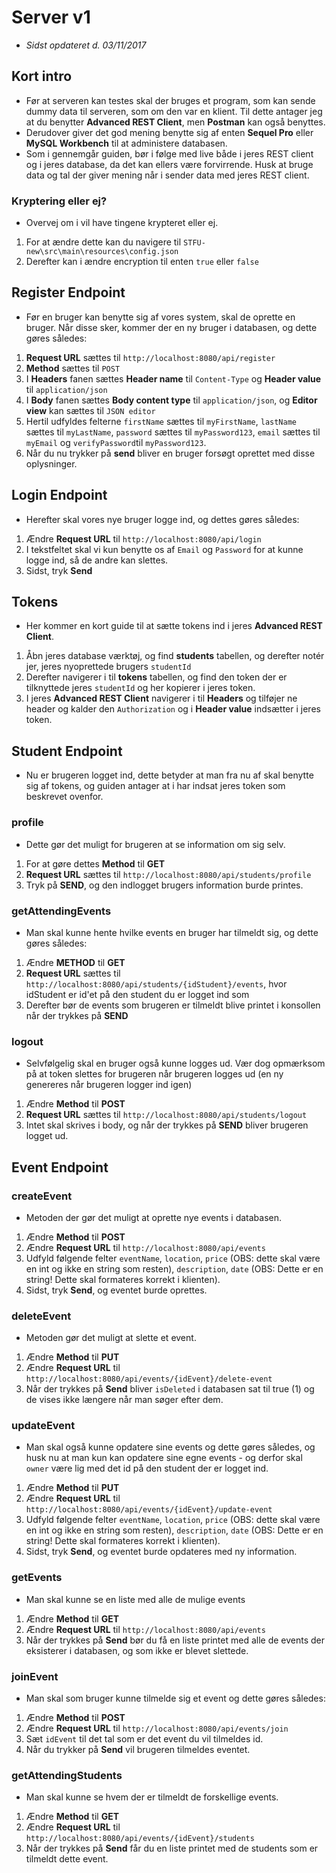 # Server v1 
- *Sidst opdateret d. 03/11/2017*


## Kort intro
- Før at serveren kan testes skal der bruges et program, som kan sende dummy data til serveren, som om den var en klient. Til dette antager jeg at du benytter **Advanced REST Client**, men **Postman** kan også benyttes. 
- Derudover giver det god mening benytte sig af enten **Sequel Pro** eller **MySQL Workbench** til at administere databasen. 
- Som i gennemgår guiden, bør i følge med live både i jeres REST client og i jeres database, da det kan ellers være forvirrende. Husk at bruge data og tal der giver mening når i sender data med jeres REST client. 

### Kryptering eller ej? 
- Overvej om i vil have tingene krypteret eller ej. 
1. For at ændre dette kan du navigere til `STFU-new\src\main\resources\config.json`
2. Derefter kan i ændre encryption til enten `true` eller `false`
 

## Register Endpoint
- Før en bruger kan benytte sig af vores system, skal de oprette en bruger. Når disse sker, kommer der en ny bruger i databasen, og dette gøres således:
1. **Request URL** sættes til `http://localhost:8080/api/register`
2. **Method** sættes til `POST`
3. I **Headers** fanen sættes **Header name** til `Content-Type` og **Header value** til `application/json`
4. I **Body** fanen sættes **Body content type** til `application/json`, og **Editor view** kan sættes til `JSON editor`
5. Hertil udfyldes felterne `firstName` sættes til `myFirstName`, `lastName` sættes til `myLastName`, `password` sættes til `myPassword123`, `email` sættes til `myEmail` og `verifyPassword`til `myPassword123`. 
6. Når du nu trykker på **send** bliver en bruger forsøgt oprettet med disse oplysninger.

## Login Endpoint
- Herefter skal vores nye bruger logge ind, og dettes gøres således: 
1. Ændre **Request URL** til `http://localhost:8080/api/login`
2. I tekstfeltet skal vi kun benytte os af `Email` og `Password` for at kunne logge ind, så de andre kan slettes. 
3. Sidst, tryk **Send**

## Tokens 
- Her kommer en kort guide til at sætte tokens ind i jeres **Advanced REST Client**. 
1. Åbn jeres database værktøj, og find **students** tabellen, og derefter notér jer, jeres nyoprettede brugers `studentId`
2. Derefter navigerer i til **tokens** tabellen, og find den token der er tilknyttede jeres `studentId` og her kopierer i jeres token. 
3. I jeres **Advanced REST Client** navigerer i til **Headers** og tilføjer ne header og kalder den `Authorization` og i **Header value** indsætter i jeres token. 

## Student Endpoint
- Nu er brugeren logget ind, dette betyder at man fra nu af skal benytte sig af tokens, og guiden antager at i har indsat jeres token som beskrevet ovenfor. 

### profile
- Dette gør det muligt for brugeren at se information om sig selv. 
1. For at gøre dettes **Method** til **GET** 
2. **Request URL** sættes til `http://localhost:8080/api/students/profile`
3. Tryk på **SEND**, og den indlogget brugers information burde printes. 

### getAttendingEvents
- Man skal kunne hente hvilke events en bruger har tilmeldt sig, og dette gøres således:
1. Ændre **METHOD** til **GET** 
2. **Request URL** sættes til `http://localhost:8080/api/students/{idStudent}/events`, hvor idStudent er id'et på den student du er logget ind som
3. Derefter bør de events som brugeren er tilmeldt blive printet i konsollen når der trykkes på **SEND**

### logout
- Selvfølgelig skal en bruger også kunne logges ud. Vær dog opmærksom på at token slettes for brugeren når brugeren logges ud (en ny genereres når brugeren logger ind igen) 
1. Ændre **Method** til **POST** 
2. **Request URL** sættes til `http://localhost:8080/api/students/logout`
3. Intet skal skrives i body, og når der trykkes på **SEND** bliver brugeren logget ud. 


## Event Endpoint
### createEvent
- Metoden der gør det muligt at oprette nye events i databasen. 
1. Ændre **Method** til **POST** 
2. Ændre **Request URL** til `http://localhost:8080/api/events`
3. Udfyld følgende felter `eventName`, `location`, `price` (OBS: dette skal være en int og ikke en string som resten), `description`, `date` (OBS: Dette er en string! Dette skal formateres korrekt i klienten).
4. Sidst, tryk **Send**, og eventet burde oprettes.

### deleteEvent
- Metoden gør det muligt at slette et event.
1. Ændre **Method** til **PUT** 
2. Ændre **Request URL** til `http://localhost:8080/api/events/{idEvent}/delete-event`
3. Når der trykkes på **Send** bliver `isDeleted` i databasen sat til true (1) og de vises ikke længere når man søger efter dem.

### updateEvent
- Man skal også kunne opdatere sine events og dette gøres således, og husk nu at man kun kan opdatere sine egne events - og derfor skal `owner` være lig med det id på den student der er logget ind. 
1. Ændre **Method** til **PUT** 
2. Ændre **Request URL** til `http://localhost:8080/api/events/{idEvent}/update-event`
3. Udfyld følgende felter `eventName`, `location`, `price` (OBS: dette skal være en int og ikke en string som resten), `description`, `date` (OBS: Dette er en string! Dette skal formateres korrekt i klienten).
4. Sidst, tryk **Send**, og eventet burde opdateres med ny information.

### getEvents
- Man skal kunne se en liste med alle de mulige events 
1. Ændre **Method** til **GET** 
2. Ændre **Request URL** til `http://localhost:8080/api/events`
3. Når der trykkes på **Send** bør du få en liste printet med alle de events der eksisterer i databasen, og som ikke er blevet slettede. 

### joinEvent
- Man skal som bruger kunne tilmelde sig et event og dette gøres således: 
1. Ændre **Method** til **POST**
2. Ændre **Request URL** til `http://localhost:8080/api/events/join`
3. Sæt `idEvent` til det tal som er det event du vil tilmeldes id.
4. Når du trykker på **Send** vil brugeren tilmeldes eventet.

### getAttendingStudents
- Man skal kunne se hvem der er tilmeldt de forskellige events.
1. Ændre **Method** til **GET**
2. Ændre **Request URL** til `http://localhost:8080/api/events/{idEvent}/students`
3. Når der trykkes på **Send** får du en liste printet med de students som er tilmeldt dette event. 
